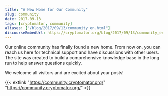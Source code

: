 ```yaml
---
title: "A New Home for Our Community"
slug: community
date: 2017-09-13
tags: [cryptomator, community]
aliases: ["/blog/2017/09/13/community_en.html"]
discourseEmbedUrl: https://cryptomator.org/blog/2017/09/13/community_en.html
---
```

Our online community has finally found a new home. From now on, you can reach us here for technical support and have discussions with other users. The site was created to build a comprehensive knowledge base in the long run to help answer questions quickly.

We welcome all visitors and are excited about your posts!

{{< extlink "https://community.cryptomator.org/" "https://community.cryptomator.org/" >}}
